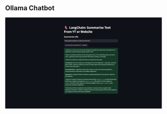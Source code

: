 
## Ollama Chatbot


![Logo](https://github.com/ashishsinha2005/LLM_Models/blob/main/148.%20Website%20url%20Summarization/Screenshot%202024-12-30%20015555.png)

